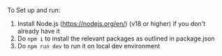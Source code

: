 To Set up and run:
1. Install Node.js (https://nodejs.org/en/) (v18 or higher) if you don't already have it
2. Do ```npm i``` to install the relevant packages as outlined in package.json
3. Do ```npm run dev``` to run it on local dev environment
